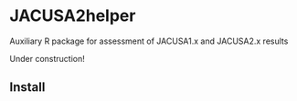 # JACUSA2helper
Auxiliary R package for assessment of JACUSA1.x and JACUSA2.x results

Under construction! 

## Install

